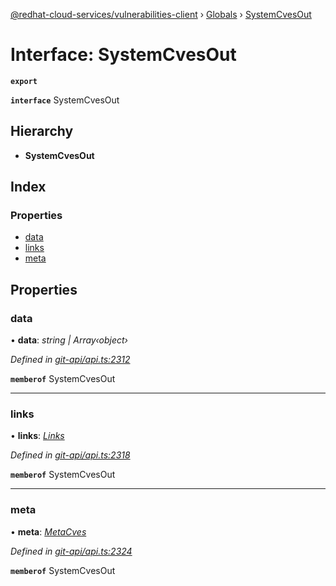 [@redhat-cloud-services/vulnerabilities-client](../README.md) › [Globals](../globals.md) › [SystemCvesOut](systemcvesout.md)

# Interface: SystemCvesOut

**`export`** 

**`interface`** SystemCvesOut

## Hierarchy

* **SystemCvesOut**

## Index

### Properties

* [data](systemcvesout.md#data)
* [links](systemcvesout.md#links)
* [meta](systemcvesout.md#meta)

## Properties

###  data

• **data**: *string | Array‹object›*

*Defined in [git-api/api.ts:2312](https://github.com/RedHatInsights/javascript-clients/blob/master/packages/vulnerabilities/git-api/api.ts#L2312)*

**`memberof`** SystemCvesOut

___

###  links

• **links**: *[Links](links.md)*

*Defined in [git-api/api.ts:2318](https://github.com/RedHatInsights/javascript-clients/blob/master/packages/vulnerabilities/git-api/api.ts#L2318)*

**`memberof`** SystemCvesOut

___

###  meta

• **meta**: *[MetaCves](metacves.md)*

*Defined in [git-api/api.ts:2324](https://github.com/RedHatInsights/javascript-clients/blob/master/packages/vulnerabilities/git-api/api.ts#L2324)*

**`memberof`** SystemCvesOut
